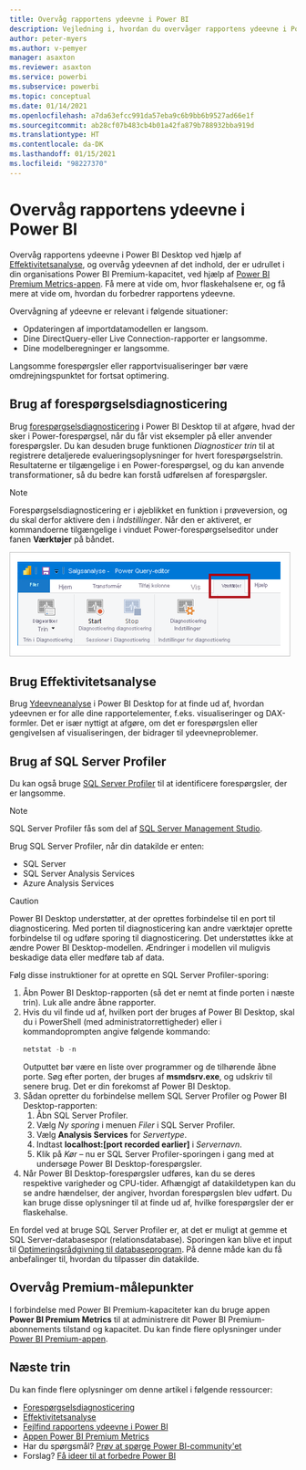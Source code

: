 ```yaml
---
title: Overvåg rapportens ydeevne i Power BI
description: Vejledning i, hvordan du overvåger rapportens ydeevne i Power BI.
author: peter-myers
ms.author: v-pemyer
manager: asaxton
ms.reviewer: asaxton
ms.service: powerbi
ms.subservice: powerbi
ms.topic: conceptual
ms.date: 01/14/2021
ms.openlocfilehash: a7da63efcc991da57eba9c6b9bb6b9527ad66e1f
ms.sourcegitcommit: ab28cf07b483cb4b01a42fa879b788932bba919d
ms.translationtype: HT
ms.contentlocale: da-DK
ms.lasthandoff: 01/15/2021
ms.locfileid: "98227370"
---
```

# <a name="monitor-report-performance-in-power-bi"></a>Overvåg rapportens ydeevne i Power BI

Overvåg rapportens ydeevne i Power BI Desktop ved hjælp af [Effektivitetsanalyse](../create-reports/desktop-performance-analyzer.md), og overvåg ydeevnen af det indhold, der er udrullet i din organisations Power BI Premium-kapacitet, ved hjælp af [Power BI Premium Metrics-appen](../admin/service-premium-metrics-app.md). Få mere at vide om, hvor flaskehalsene er, og få mere at vide om, hvordan du forbedrer rapportens ydeevne.

Overvågning af ydeevne er relevant i følgende situationer:

- Opdateringen af importdatamodellen er langsom.
- Dine DirectQuery-eller Live Connection-rapporter er langsomme.
- Dine modelberegninger er langsomme.

Langsomme forespørgsler eller rapportvisualiseringer bør være omdrejningspunktet for fortsat optimering.

## <a name="use-query-diagnostics"></a>Brug af forespørgselsdiagnosticering

Brug [forespørgselsdiagnosticering](/power-query/QueryDiagnostics) i Power BI Desktop til at afgøre, hvad der sker i Power-forespørgsel, når du får vist eksempler på eller anvender forespørgsler. Du kan desuden bruge funktionen _Diagnosticer trin_ til at registrere detaljerede evalueringsoplysninger for hvert forespørgselstrin. Resultaterne er tilgængelige i en Power-forespørgsel, og du kan anvende transformationer, så du bedre kan forstå udførelsen af forespørgsler.

> [!NOTE]
> Forespørgselsdiagnosticering er i øjeblikket en funktion i prøveversion, og du skal derfor aktivere den i _Indstillinger_. Når den er aktiveret, er kommandoerne tilgængelige i vinduet Power-forespørgselseditor under fanen **Værktøjer** på båndet.

![Skærmbillede af fanen Værktøjer på båndet i Power Query-editor, der viser kommandoen Diagnosticer trin, kommandoen Start diagnosticering og kommandoen Stop diagnosticering.](media/monitor-report-performance/power-query-diagnotics.png)

## <a name="use-performance-analyzer"></a>Brug Effektivitetsanalyse

Brug [Ydeevneanalyse](../create-reports/desktop-performance-analyzer.md) i Power BI Desktop for at finde ud af, hvordan ydeevnen er for alle dine rapportelementer, f.eks. visualiseringer og DAX-formler. Det er især nyttigt at afgøre, om det er forespørgslen eller gengivelsen af visualiseringen, der bidrager til ydeevneproblemer.

## <a name="use-sql-server-profiler"></a>Brug af SQL Server Profiler

Du kan også bruge [SQL Server Profiler](/sql/tools/sql-server-profiler/sql-server-profiler) til at identificere forespørgsler, der er langsomme.

> [!NOTE]
> SQL Server Profiler fås som del af [SQL Server Management Studio](/sql/ssms/download-sql-server-management-studio-ssms).

Brug SQL Server Profiler, når din datakilde er enten:

- SQL Server
- SQL Server Analysis Services
- Azure Analysis Services

> [!CAUTION]
> Power BI Desktop understøtter, at der oprettes forbindelse til en port til diagnosticering. Med porten til diagnosticering kan andre værktøjer oprette forbindelse til og udføre sporing til diagnosticering. Det understøttes ikke at ændre Power BI Desktop-modellen. Ændringer i modellen vil muligvis beskadige data eller medføre tab af data.

Følg disse instruktioner for at oprette en SQL Server Profiler-sporing:

1. Åbn Power BI Desktop-rapporten (så det er nemt at finde porten i næste trin). Luk alle andre åbne rapporter.
1. Hvis du vil finde ud af, hvilken port der bruges af Power BI Desktop, skal du i PowerShell (med administratorrettigheder) eller i kommandoprompten angive følgende kommando:
    ```powershell
    netstat -b -n
    ```
    Outputtet bør være en liste over programmer og de tilhørende åbne porte. Søg efter porten, der bruges af **msmdsrv.exe**, og udskriv til senere brug. Det er din forekomst af Power BI Desktop.
1. Sådan opretter du forbindelse mellem SQL Server Profiler og Power BI Desktop-rapporten:
    1. Åbn SQL Server Profiler.
    1. Vælg _Ny sporing_ i menuen _Filer_ i SQL Server Profiler.
    1. Vælg **Analysis Services** for _Servertype_.
    1. Indtast **localhost:[port recorded earlier]** i _Servernavn_.
    1. Klik på _Kør_ – nu er SQL Server Profiler-sporingen i gang med at undersøge Power BI Desktop-forespørgsler.
1. Når Power BI Desktop-forespørgsler udføres, kan du se deres respektive varigheder og CPU-tider. Afhængigt af datakildetypen kan du se andre hændelser, der angiver, hvordan forespørgslen blev udført. Du kan bruge disse oplysninger til at finde ud af, hvilke forespørgsler der er flaskehalse.

En fordel ved at bruge SQL Server Profiler er, at det er muligt at gemme et SQL Server-databasespor (relationsdatabase). Sporingen kan blive et input til [Optimeringsrådgivning til databaseprogram](/sql/relational-databases/performance/start-and-use-the-database-engine-tuning-advisor). På denne måde kan du få anbefalinger til, hvordan du tilpasser din datakilde.

## <a name="monitor-premium-metrics"></a>Overvåg Premium-målepunkter

I forbindelse med Power BI Premium-kapaciteter kan du bruge appen **Power BI Premium Metrics** til at administrere dit Power BI Premium-abonnements tilstand og kapacitet. Du kan finde flere oplysninger under [Power BI Premium-appen](../admin/service-premium-metrics-app.md).

## <a name="next-steps"></a>Næste trin

Du kan finde flere oplysninger om denne artikel i følgende ressourcer:

- [Forespørgselsdiagnosticering](/power-query/QueryDiagnostics)
- [Effektivitetsanalyse](../create-reports/desktop-performance-analyzer.md)
- [Fejlfind rapportens ydeevne i Power BI](report-performance-troubleshoot.md)
- [Appen Power BI Premium Metrics](../admin/service-premium-metrics-app.md)
- Har du spørgsmål? [Prøv at spørge Power BI-community'et](https://community.powerbi.com/)
- Forslag? [Få ideer til at forbedre Power BI](https://ideas.powerbi.com/)
